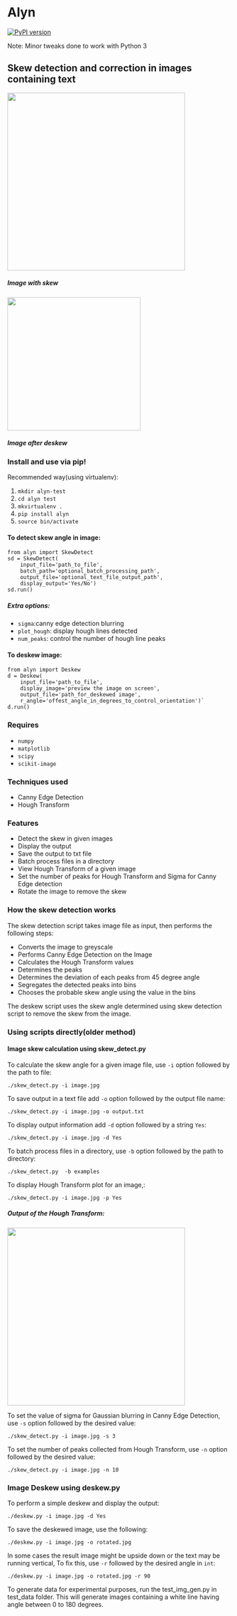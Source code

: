 # Alyn

[![PyPI version](https://badge.fury.io/py/alyn.svg)](https://badge.fury.io/py/alyn)

Note: Minor tweaks done to work with Python 3

## Skew detection and correction in images containing text

<img src="/examples/4.jpg" width=400px></img>
<h5>Image with skew</h5>
<img src="sample_output.jpg" height=300px>
<h5>Image after deskew</h5>

### Install and use via pip!

Recommended way(using virtualenv):

1. `mkdir alyn-test`
2. `cd alyn test`
3. `mkvirtualenv .`
4. `pip install alyn`
5. `source bin/activate`

#### To detect skew angle in image:

```
from alyn import SkewDetect
sd = SkewDetect(
	input_file='path_to_file',
	batch_path='optional_batch_processing_path',
	output_file='optional_text_file_output_path',
	display_output='Yes/No')
sd.run()
```

##### Extra options:

* `sigma`:canny edge detection blurring
* `plot_hough`: display hough lines detected
* `num_peaks`: control the number of hough line peaks

#### To deskew image:

```
from alyn import Deskew
d = Deskew(
	input_file='path_to_file',
	display_image='preview the image on screen',
	output_file='path_for_deskewed image',
	r_angle='offest_angle_in_degrees_to_control_orientation')`
d.run()
```
### Requires

* `numpy`
* `matplotlib`
* `scipy`
* `scikit-image`

### Techniques used

* Canny Edge Detection
* Hough Transform

### Features

* Detect the skew in given images
* Display the output 
* Save the output to txt file
* Batch process files in a directory
* View Hough Transform of a given image
* Set the number of peaks for Hough Transform and Sigma for Canny Edge detection
* Rotate the image to remove the skew

### How the skew detection works

The skew detection script takes image file as input, then performs the following steps:

* Converts the image to greyscale
* Performs Canny Edge Detection on the Image
* Calculates the Hough Transform values
* Determines the peaks
* Determines the deviation of each peaks from 45 degree angle
* Segregates the detected peaks into bins
* Chooses the probable skew angle using the value in the bins

The deskew script uses the skew angle determined using skew detection script to remove the skew from the image.

### Using scripts directly(older method)

#### Image skew calculation using skew_detect.py

To calculate the skew angle for a given image file, use `-i` option followed by the path to file:

	./skew_detect.py -i image.jpg

To save output in a text file add `-o` option followed by the output file name:
	
	./skew_detect.py -i image.jpg -o output.txt

To display output information add `-d` option followed by a string `Yes`:
	
	./skew_detect.py -i image.jpg -d Yes

To batch process files in a directory, use `-b` option followed by the path to directory:
	
	./skew_detect.py  -b examples

To display Hough Transform plot for an image,:
	
	./skew_detect.py -i image.jpg -p Yes

##### Output of the Hough Transform:

<img src="hough.jpg" width="400px">	

To set the value of sigma for Gaussian blurring in Canny Edge Detection,  use `-s` option followed by the desired value:
	
	./skew_detect.py -i image.jpg -s 3

To set the number of peaks collected from Hough Transform, use `-n` option followed by the desired value:

	./skew_detect.py -i image.jpg -n 10

### Image Deskew using deskew.py

To perform a simple deskew and display the output:
	
	./deskew.py -i image.jpg -d Yes

To save the deskewed image, use the following:

	./deskew.py -i image.jpg -o rotated.jpg

In some cases the result image might be upside down or the text may be running vertical, To fix this, use `-r` followed by the desired angle in `int`:
	
	./deskew.py -i image.jpg -o rotated.jpg -r 90

To generate data for experimental purposes, run the test_img_gen.py in test_data folder. This will generate images containing a white line having angle between 0 to 180 degrees.
